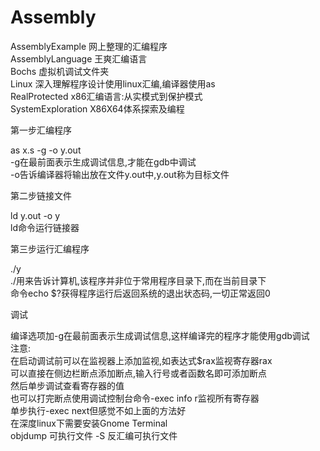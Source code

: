 # Assembly

AssemblyExample 网上整理的汇编程序</br>
AssemblyLanguage 王爽汇编语言</br>
Bochs 虚拟机调试文件夹</br>
Linux 深入理解程序设计使用linux汇编,编译器使用as</br>
RealProtected x86汇编语言:从实模式到保护模式</br>
SystemExploration X86X64体系探索及编程</br>

第一步汇编程序

as x.s -g -o y.out</br>
-g在最前面表示生成调试信息,才能在gdb中调试</br>
-o告诉编译器将输出放在文件y.out中,y.out称为目标文件</br>

第二步链接文件

ld y.out -o y</br>
ld命令运行链接器</br>

第三步运行汇编程序

./y</br>
./用来告诉计算机,该程序并非位于常用程序目录下,而在当前目录下</br>
命令echo $?获得程序运行后返回系统的退出状态码,一切正常返回0</br>

调试

编译选项加-g在最前面表示生成调试信息,这样编译完的程序才能使用gdb调试</br>
注意:</br>
在启动调试前可以在监视器上添加监视,如表达式$rax监视寄存器rax</br>
可以直接在侧边栏断点添加断点,输入行号或者函数名即可添加断点</br>
然后单步调试查看寄存器的值</br>
也可以打完断点使用调试控制台命令-exec info r监视所有寄存器</br>
单步执行-exec next但感觉不如上面的方法好</br>
在深度linux下需要安装Gnome Terminal</br>
objdump 可执行文件 -S 反汇编可执行文件